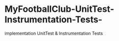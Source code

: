 # MyFootballClub-UnitTest-Instrumentation-Tests-
implementation UnitTest &amp; Instrumentation Tests 
